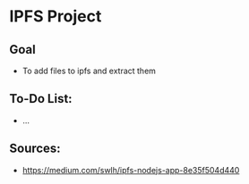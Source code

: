 # IPFS Project 

## Goal
- To add files to ipfs and extract them 

## To-Do List: 
- ... 

## Sources: 
- https://medium.com/swlh/ipfs-nodejs-app-8e35f504d440
